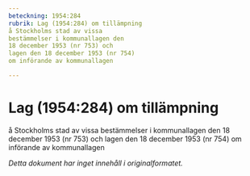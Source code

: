 ```yaml
---
beteckning: 1954:284
rubrik: Lag (1954:284) om tillämpning 
å Stockholms stad av vissa 
bestämmelser i kommunallagen den 
18 december 1953 (nr 753) och 
lagen den 18 december 1953 (nr 754) 
om införande av kommunallagen

---
```

# Lag (1954:284) om tillämpning 
å Stockholms stad av vissa 
bestämmelser i kommunallagen den 
18 december 1953 (nr 753) och 
lagen den 18 december 1953 (nr 754) 
om införande av kommunallagen

*Detta dokument har inget innehåll i originalformatet.*